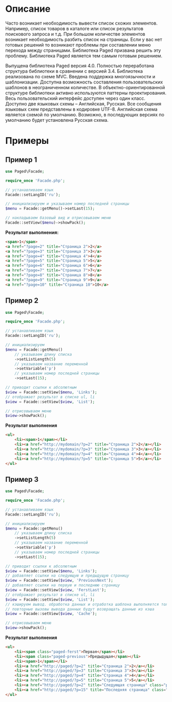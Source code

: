 # Описание
Часто возникает необходимость вывести список схожих элементов. Например, список
товаров в каталоге или список результатов поискового запроса и т.д. При большом
количестве элементов возникает необходимость разбить список на страницы. Если у
вас нет готовых решений то возникают проблемы при составлении меню перехода
между страницами. Библиотека Paged призвана решить эту проблему. Библиотека
Paged является тем самым готовым решением. 

Выпущена библиотека Paged версия 4.0. Полностью переработана структура
библиотеки в сравнении с версией 3.4. Библиотека реализована по схеме MVC.
Введена поддержка многоязычности и шаблонизации. Доступна возможность
составления пользовательских шаблонов в неограниченном количестве. В
объектно-ориентированной структуре библиотеки активно используются
паттерны проектирования. Весь пользовательский интерфейс доступен через один
класс.
Доступно две языковых схемы – Английская, Русская. Все сообщения языковых схем
представлены в кодировке UTF-8. Английская схема является схемой по умолчанию.
Возможно, в последующих версиях по умолчанию будет установлена Русская схема.

# Примеры

## Пример 1

```php
use Paged\Facade;

require_once 'Facade.php';

// устанавливаем язык
Facade::setLangID('ru');

// инициализируем и указываем номер последней страницы
$menu = Facade::getMenu()->setLast(15);

// накладываем базовый вид и отрисовываем меню
Facade::setView($menu)->showPack();
```

**Результат выполнения:**

```html
<span>1</span>
<a href="?page=2" title="Страница 2">2</a>
<a href="?page=3" title="Страница 3">3</a>
<a href="?page=4" title="Страница 4">4</a>
<a href="?page=5" title="Страница 5">5</a>
<a href="?page=6" title="Страница 6">6</a>
<a href="?page=7" title="Страница 7">7</a>
<a href="?page=8" title="Страница 8">8</a>
<a href="?page=9" title="Страница 9">9</a>
<a href="?page=10" title="Страница 10">10</a>
```

## Пример 2

```php
use Paged\Facade;

require_once 'Facade.php';

// устанавливаем язык
Facade::setLangID('ru');

// инициализируем
$menu = Facade::getMenu()
	// указываем длину списка
	->setListLength(5)
	// указываем название переменной
	->setVariable('p')
	// указываем номер последней страницы
	->setLast(15);

// приводит ссылки к абсолютным
$view = Facade::setView($menu, 'Links');
// отображает результат в списке ul, li
$view = Facade::setView($view, 'List');

// отрисовываем меню
$view->showPack();
```

**Результат выполнения**

```html
<ul>
    <li><span>1</span></li>
    <li><a href="http://mydomain/?p=2" title="Страница 2">2</a></li>
    <li><a href="http://mydomain/?p=3" title="Страница 3">3</a></li>
    <li><a href="http://mydomain/?p=4" title="Страница 4">4</a></li>
    <li><a href="http://mydomain/?p=5" title="Страница 5">5</a></li>
</ul>
```

## Пример 3

```php
use Paged\Facade;

require_once 'Facade.php';

// устанавливаем язык
Facade::setLangID('ru');

// инициализируем
$menu = Facade::getMenu()
	// указываем длину списка
	->setListLength(5)
	// указываем название переменной
	->setVariable('p')
	// указываем номер последней страницы
	->setLast(15);

// приводит ссылки к абсолютным
$view = Facade::setView($menu, 'Links');
// добавляет ссылки на следующую и предыдущую страницу
$view = Facade::setView($view, 'PreviousNext');
// добавляет ссылки на первую и последнюю страницу
$view = Facade::setView($view, 'FerstLast');
// отображает результат в списке ul, li
$view = Facade::setView($view, 'List');
// кэшируем вывод. обработка данных и отработка шаблона выполняется только один раз
// повторные вызовы вывода данных будут возвращать данные из кэша
$view = Facade::setView($view, 'Cache');

// отрисовываем меню
$view->showPack();
```

**Результат выполнения**

```html
<ul>
    <li><span class="paged-ferst">Первая</span></li>
    <li><span class="paged-previous">Предыдущая</span></li>
    <li><span>1</span></li>
    <li><a href="http://paged/?p=2" title="Страница 2">2</a></li>
    <li><a href="http://paged/?p=3" title="Страница 3">3</a></li>
    <li><a href="http://paged/?p=4" title="Страница 4">4</a></li>
    <li><a href="http://paged/?p=5" title="Страница 5">5</a></li>
    <li><a href="http://paged/?p=2" title="Следующая страница" class="paged-next">Следующая</a></li>
    <li><a href="http://paged/?p=15" title="Последняя страница" class="paged-last">Последняя</a></li>
</ul>
```
